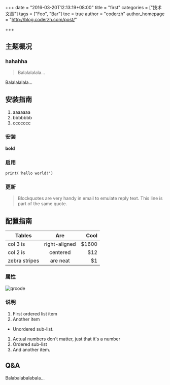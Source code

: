 +++
date = "2016-03-20T12:13:19+08:00"
title = "first"
categories = ["技术文章"]
tags = ["Foo", "Bar"]
toc = true
author = "coderzh"
author_homepage =  "http://blog.coderzh.com/post/"

+++

## 主题概况

### hahahha
> Balalalalala...

Balalalalala...

## 安装指南

1. aaaaaaa
1. bbbbbbb
1. ccccccc

### 安装

**bold**

### 启用


```
print('hello world!')
```

### 更新

> Blockquotes are very handy in email to emulate reply text.
> This line is part of the same quote.

## 配置指南

| Tables        | Are           | Cool |
| ------------- |:-------------:| -----:|
| col 3 is      | right-aligned | $1600 |
| col 2 is      | centered      |   $12 |
| zebra stripes | are neat      |    $1 |

### 属性

[link text itself]: http://blog.coderzh.com

![qrcode](http://blog.coderzh.com/public/qrcode.jpg)

### 说明

1. First ordered list item
2. Another item
  * Unordered sub-list.
1. Actual numbers don't matter, just that it's a number
  1. Ordered sub-list
4. And another item.

## Q&A

Balabalabalabala...
